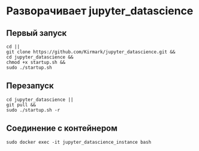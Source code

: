 # Разворачивает jupyter_datascience

## Первый запуск

```shell
cd ||
git clone https://github.com/Kirmark/jupyter_datascience.git && 
cd jupyter_datascience && 
chmod +x startup.sh && 
sudo ./startup.sh  
```

## Перезапуск

```shell
cd jupyter_datascience ||
git pull && 
sudo ./startup.sh -r 
```

## Соединение с контейнером

```shell
sudo docker exec -it jupyter_datascience_instance bash
```
